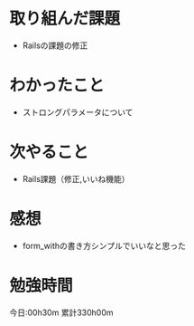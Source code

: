 # 取り組んだ課題
* Railsの課題の修正

# わかったこと
* ストロングパラメータについて

# 次やること
* Rails課題（修正,いいね機能）

# 感想
* form_withの書き方シンプルでいいなと思った

# 勉強時間
今日:00h30m
累計330h00m
